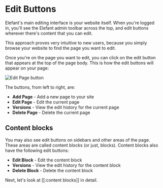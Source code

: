# Edit Buttons

Elefant's main editing interface is your website itself. When you're logged in, you'll see the Elefant admin toolbar across the top, and edit buttons wherever there's content that you can edit.

This approach proves very intuitive to new users, because you simply browse your website to find the page you want to edit.

Once you're on the page you want to edit, you can click on the edit button that appears at the top of the page body. This is how the edit buttons will appear on your page:

![Edit Page button](/apps/docs/docs/2.0/pix/edit-page-button.png)

The buttons, from left to right, are:

* **Add Page** - Add a new page to your site
* **Edit Page** - Edit the current page
* **Versions** - View the edit history for the current page
* **Delete Page** - Delete the current page

## Content blocks

You may also see edit buttons on sidebars and other areas of the page. These areas are called content blocks (or just, blocks). Content blocks also have the following edit buttons:

* **Edit Block** - Edit the content block
* **Versions** - View the edit history for the content block
* **Delete Block** - Delete the content block

Next, let's look at [[:content blocks]] in detail.
